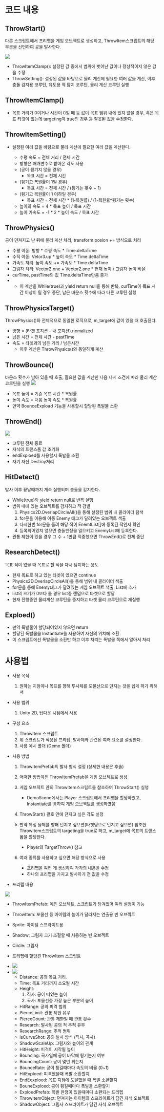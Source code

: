 <h1> 코드 내용 </h1>

<h2> ThrowStart() </h2>

  다른 스크립트에서 프리펩을 게임 오브젝트로 생성하고, ThrowItem스크립트의 해당 부분을 선언하여 공을 발사한다.

<img src="https://github.com/Heo-Jaewon/Test_README/blob/main/123.png">

 * ThrowItemClamp(): 설정된 값 중에서 범위에 벗어난 값이나 정상적이지 않은 값을 수정
 * ThrowSetting(): 설정된 값을 바탕으로 물리 계산에 필요한 여러 값을 계산, 이후 충돌 감지용 코루틴, 유도용 적 탐지 코루틴, 물리 계산 코루틴 실행

<h2> ThrowItemClamp() </h2>

* 목표 거리가 0이거나 시간이 0일 때 등 값이 목표 범위 내에 있지 않을 경우, 혹은 목표 타깃이 없는데 targeting이 true인 경우 등 잘못된 값을 수정한다.

<h2> ThrowItemSetting() </h2>

* 설정된 여러 값을 바탕으로 물리 계산에 필요한 여러 값을 계산한다.

   * 수평 속도 = 전체 거리 / 전체 시간
   * 방향은 매개변수로 받아온 각도 사용
   * (공이 튕기지 않을 경우) 
     * 목표 시간 = 전체 시간
   * (튕기고 복원률이 1일 경우)
     * 목표 시간 = 전체 시간 / (튕기는 횟수 + 1)
   * (튕기고 복원률이 1 이하일 경우)
     *  목표 시간 = 전체 시간 * (1-복원률) / (1-복원률^튕기는 횟수)
   * 높이의 속도 = 4 * 목표 높이 / 목표 시간
   * 높이 가속도 = -1 * 2 * 높이 속도 / 목표 시간

<h2> ThrowPhysics() </h2>

공이 던져지고 난 뒤에 물리 계산 처리, transform.posion += 방식으로 처리

* 수평 이동: 방향 * 수평 속도 * Time.deltaTime
* 수직 이동: Vetor3.up * 높이 속도 * Time.deltaTime
* 가속도 처리: 높이 속도 += 가속도 * Time.deltaTime
* 그림자 처리: Vector2.one + Vector2.one * 현재 높이 / 그림자 높이 비율
* curTime, pastTime의 값 Time.deltaTime만큼 증가
* * 이 계산을 While(true)과 yield return null을 통해 반복, curTime이 목표 시간 이상이 될 경우 중단, 남은 바운스 횟수에 따라 다른 코루틴 실행

<h2> ThrowPhysicsTarget() </h2>
ThrowPhysics()와 전체적으로 동일한 로직으로, m_target에 값이 있을 때 호출된다.

* 방향 = (타겟 포지션 – 내 포지션).nomalized
* 남은 시간 = 전체 시간 - pastTime
* 속도 = 타겟과의 남은 거리 / 남은시간
    * 이후 계산은 ThrowPhysics()와 동일하게 계산

<h2> ThrowBounce() </h2>
바운스 횟수가 남아 있을 때 호출, 필요한 값을 계산한 다음 다시 조건에 따라 물리 계산 코루틴을 실행

<img src="https://github.com/Heo-Jaewon/Test_README/blob/main/321.png">

* 목표 높이 = 기존 목표 시간 * 복원률
* 높이 속도 = 처음 높이 속도 * 복원률
* 만약 BounceExpload 기능을 사용할시 할당된 폭발물 소환

<h2> ThrowEnd() </h2>

<img src="https://github.com/Heo-Jaewon/Test_README/blob/main/213.png">

* 코루틴 전체 종료
* 자식의 트랜스폼 값 초기화
* endExploed를 사용할시 폭발물 소환
* 자기 자신 Destroy처리

<h2> HitDetect() </h2>
발사 이후 끝날때까지 계속 실행되며 충돌을 감지한다.

* While(true)와 yield return null로 반복 실행
* 범위 내에 있는 오브젝트를 감지하고 적 감별
  1. Physics2D.OverlapCircleAll()을 통해 설정된 범위 내 콜라이더 탐색
  2. for문을 이용해 이중 Enemy 태그가 달려있는 오브젝트 색출
  3.  다시한번 for문을 돌려 해당 적이 EnemtList[]에 등록된 적인지 확인
  4.  등록되어있지 않으면 충돌판정을 일으키고 EnemyList에 등록한다.
* 관통 제한이 있을 경우 그 수 + 1만큼 적중했으면 ThrowEnd()로 전체 중단

<h2> ResearchDetect() </h2>
목표 적이 없을 때 목표로 할 적을 다시 탐지하는 용도

 * 현재 목표로 하고 있는 타겟이 있으면 continue
 * Physics2D.OverlapCircleAll()를 통해 범위 내 콜라이더 색출
 * for문을 통해 Enemy태그가 달려있는 게임 오브젝트 색출, List에 추가
 * list의 크기가 0보다 클 경우 list중 랜덤으로 타겟으로 할당
 * 현재 진행중인 물리계산 코루틴을 중지하고 타겟 물리 코루틴으로 재실행

<h2> Exploed() </h2>

 * 만약 폭발물이 할당되어있지 않으면 return
 * 할당된 폭발물을 Instantiate를 사용하여 자신의 위치에 소환
 * 이 스크립트에선 폭발물을 소환만 하고 이후 처리는 폭발물 쪽에서 알아서 처리

<h1> 사용법 </h1>

* 사용 목적
  1. 원하는 지점이나 목표를 향해 투사체를 포물선으로 던지는 것을 쉽게 하기 위해서
   
* 사용 범위
  1. Unity 2D, 탑다운 시점에서 사용

* 구성 요소
    1. ThrowItem 스크립트
    2.	위 스크립트가 적용된 프리펩, 발사체와 관련된 여러 요소를 설정한다.
    3.	사용 예시 폴더 (Demo 폴더)

* 사용 방법
    1. ThrowItemPrefab의 발사 방식 설정 (상세한 내용은 후술)
    2.	어떠한 방법이든 ThrowItemPrefab을 게임 오브젝트로 생성
    3.	게임 오브젝트 안의 ThrowItem스크립트를 참조하여 ThrowStart() 실행
        * DemoScene에서는 Player 스크립트에서 프리펩을 할당하였고, Instantiate를 통하여 게임 오브젝트를 생성하였음

    4. ThrowStart() 괄호 안에 던지고 싶은 각도 설정
    5.	만약 특정 물체를 향해 던지고 싶으면(타겟팅으로 던지고 싶으면) 참조한 ThrowItem스크립트의 targeting을 true로 하고, m_target에 목표의 트랜스폼을 할당한다.
        * Player의 TargetThrow() 참고

    6. 여러 종류를 사용하고 싶으면 해당 방식으로 사용
        * 프리펩을 여러 개 생성하여 각각의 내용을 수정
        * 하나의 프리펩을 가지고 발사하기 전 값을 수정
 
 * 프리펩 내용
<img src="https://github.com/Heo-Jaewon/Test_README/blob/main/123312321.png">

   * ThrowItemPrefab: 메인 오브젝트, 스크립트가 담겨있어 여러 설정이 가능
   * ThrowItem: 포물선 등 아이템의 높이가 달라지는 연출용 빈 오브젝트
   * 	Sprite: 아이템 스프라이트용
   * Shadow: 그림자 크기 조절할 때 사용하는 빈 오브젝트
   * Circle: 그림자

* 프리펩에 할당괸 ThrowItem 스크립트
* <img src="https://github.com/Heo-Jaewon/Test_README/blob/main/3123213321.png">
* <img src="https://github.com/Heo-Jaewon/Test_README/blob/main/213321321.png">

    * Distance: 공의 목표 거리.
    * Time: 목표 거리까지 소요될 시간
    * Height: 
      1. 직사: 공이 떠있는 높이
      2. 곡사: 포물선중 가장 높은 부분의 높이
    * HitRange: 공의 피격 범위
    * PierceLimit: 관통 제한 유무
    * PierceCount: 관통 제한일 때 관통 횟수
    * Research: 발사된 공의 적 추적 유무
    * ResearchRange: 추적 범위
    * isCurveShot: 공의 발사 방식 (직사, 곡사)
    * ShadowScaleUp: 그림자와 높이의 관계
    * HitHeight: 피격이 시작될 높이
    * Bouncing: 곡사일때 공이 바닥에 튕기는지 여부
    * BouncingCount: 공이 몇번 튀는지
    * BounceRate: 공이 튕길때마다 속도의 비율 (0~1)
    * HitExploed: 피격했을때 폭발 소환할지
    * EndEexploed: 목표 지점에 도달했을 때 폭발 소환할지
    * BouneExploed: 공이 튕길때마다 폭발을 소환할지
    * ExploedPrefab: 폭발 판정이 있을때마다 소환되는 프리펩
    * ThrowItemObject: 던져지는 아이템의 스프라이트가 담긴 자식 오브젝트
    * ShadowObject: 그림자 스프라이트가 담긴 자식 오브젝트
